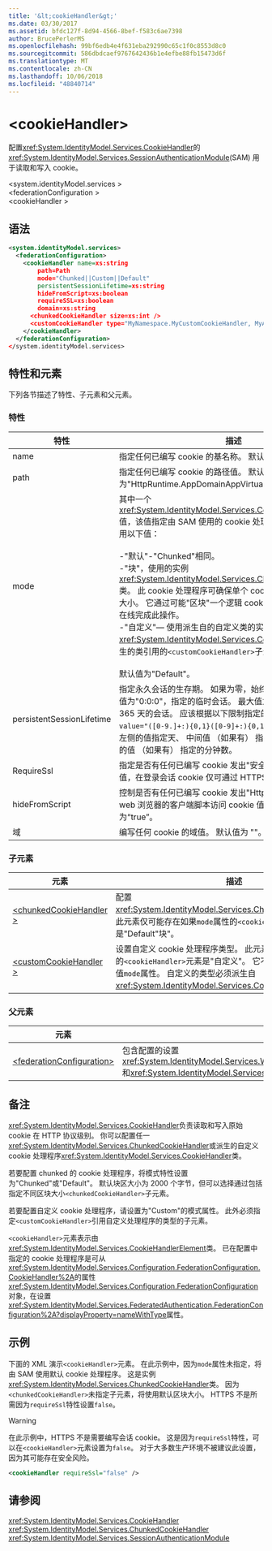```yaml
---
title: '&lt;cookieHandler&gt;'
ms.date: 03/30/2017
ms.assetid: bfdc127f-8d94-4566-8bef-f583c6ae7398
author: BrucePerlerMS
ms.openlocfilehash: 99bf6edb4e4f631eba292990c65c1f0c8553d8c0
ms.sourcegitcommit: 586dbdcaef9767642436b1e4efbe88fb15473d6f
ms.translationtype: MT
ms.contentlocale: zh-CN
ms.lasthandoff: 10/06/2018
ms.locfileid: "48840714"
---
```

# <a name="ltcookiehandlergt"></a>&lt;cookieHandler&gt;
配置<xref:System.IdentityModel.Services.CookieHandler>的<xref:System.IdentityModel.Services.SessionAuthenticationModule>(SAM) 用于读取和写入 cookie。  
  
 \<system.identityModel.services >  
\<federationConfiguration >  
\<cookieHandler >  
  
## <a name="syntax"></a>语法  
  
```xml  
<system.identityModel.services>  
  <federationConfiguration>  
    <cookieHandler name=xs:string  
        path=Path  
        mode="Chunked||Custom||Default"  
        persistentSessionLifetime=xs:string  
        hideFromScript=xs:boolean  
        requireSSL=xs:boolean  
        domain=xs:string  
      <chunkedCookieHandler size=xs:int />  
      <customCookieHandler type="MyNamespace.MyCustomCookieHandler, MyAssembly" />  
    </cookieHandler>  
  </federationConfiguration>  
</system.identityModel.services>  
```  
  
## <a name="attributes-and-elements"></a>特性和元素  
 下列各节描述了特性、子元素和父元素。  
  
### <a name="attributes"></a>特性  
  
|特性|描述|  
|---------------|-----------------|  
|name|指定任何已编写 cookie 的基名称。 默认值为 FedAuth。|  
|path|指定任何已编写 cookie 的路径值。 默认值为"HttpRuntime.AppDomainAppVirtualPath"。|  
|mode|其中一个<xref:System.IdentityModel.Services.CookieHandlerMode>值，该值指定由 SAM 使用的 cookie 处理程序的类型。 可以使用以下值：<br /><br /> -"默认"-"Chunked"相同。<br />-"块"，使用的实例<xref:System.IdentityModel.Services.ChunkedCookieHandler>类。 此 cookie 处理程序可确保单个 cookie 不能超过集的最大大小。 它通过可能"区块"一个逻辑 cookie，为多个 cookie 上在线完成此操作。<br />-"自定义"— 使用派生自的自定义类的实例<xref:System.IdentityModel.Services.CookieHandler>。 在派生的类引用的`<customCookieHandler>`子元素。<br /><br /> 默认值为"Default"。|  
|persistentSessionLifetime|指定永久会话的生存期。 如果为零，始终使用瞬变会话。 默认值为"0:0:0"，指定的临时会话。 最大值为"365:0:0"，指定为 365 天的会话。 应该根据以下限制指定的值： `<xs:pattern value="([0-9.]+:){0,1}([0-9]+:){0,1}[0-9.]+" />`，其中最左侧的值指定天、 中间值 （如果有） 指定的小时数，而最右侧的值 （如果有） 指定的分钟数。|  
|RequireSsl|指定是否有任何已编写 cookie 发出"安全"标志。 如果设置此值，在登录会话 cookie 仅可通过 HTTPS。 默认值为“true”。|  
|hideFromScript|控制是否有任何已编写 cookie 发出"HttpOnly"标志。 某些 web 浏览器的客户端脚本访问 cookie 值遵循此标志。 默认值为“true”。|  
|域|编写任何 cookie 的域值。 默认值为 ""。|  
  
### <a name="child-elements"></a>子元素  
  
|元素|描述|  
|-------------|-----------------|  
|[\<chunkedCookieHandler >](../../../../../docs/framework/configure-apps/file-schema/windows-identity-foundation/chunkedcookiehandler.md)|配置<xref:System.IdentityModel.Services.ChunkedCookieHandler>。 此元素仅可能存在如果`mode`属性的`<cookieHandler>`元素是"Default"块"。|  
|[\<customCookieHandler >](../../../../../docs/framework/configure-apps/file-schema/windows-identity-foundation/customcookiehandler.md)|设置自定义 cookie 处理程序类型。 此元素必须存在如果`mode`属性的`<cookieHandler>`元素是"自定义"。 它不能同时存在的任何其他值`mode`属性。 自定义的类型必须派生自<xref:System.IdentityModel.Services.CookieHandler>类。|  
  
### <a name="parent-elements"></a>父元素  
  
|元素|描述|  
|-------------|-----------------|  
|[\<federationConfiguration>](../../../../../docs/framework/configure-apps/file-schema/windows-identity-foundation/federationconfiguration.md)|包含配置的设置<xref:System.IdentityModel.Services.WSFederationAuthenticationModule>(WSFAM) 和<xref:System.IdentityModel.Services.SessionAuthenticationModule>(SAM)。|  
  
## <a name="remarks"></a>备注  
 <xref:System.IdentityModel.Services.CookieHandler>负责读取和写入原始 cookie 在 HTTP 协议级别。 你可以配置任一<xref:System.IdentityModel.Services.ChunkedCookieHandler>或派生的自定义 cookie 处理程序<xref:System.IdentityModel.Services.CookieHandler>类。  
  
 若要配置 chunked 的 cookie 处理程序，将模式特性设置为"Chunked"或"Default"。 默认块区大小为 2000 个字节，但可以选择通过包括指定不同区块大小`<chunkedCookieHandler>`子元素。  
  
 若要配置自定义 cookie 处理程序，请设置为"Custom"的模式属性。 此外必须指定`<customCookieHandler>`引用自定义处理程序的类型的子元素。  
  
 `<cookieHandler>`元素表示由<xref:System.IdentityModel.Services.CookieHandlerElement>类。 已在配置中指定的 cookie 处理程序是可从<xref:System.IdentityModel.Services.Configuration.FederationConfiguration.CookieHandler%2A>的属性<xref:System.IdentityModel.Services.Configuration.FederationConfiguration>对象，在设置<xref:System.IdentityModel.Services.FederatedAuthentication.FederationConfiguration%2A?displayProperty=nameWithType>属性。  
  
## <a name="example"></a>示例  
 下面的 XML 演示`<cookieHandler>`元素。 在此示例中，因为`mode`属性未指定，将由 SAM 使用默认 cookie 处理程序。 这是实例<xref:System.IdentityModel.Services.ChunkedCookieHandler>类。 因为`<chunkedCookieHandler>`未指定子元素，将使用默认区块大小。 HTTPS 不是所需因为`requireSsl`特性设置`false`。  
  
> [!WARNING]
>  在此示例中，HTTPS 不是需要编写会话 cookie。 这是因为`requireSsl`特性，可以在`<cookieHandler>`元素设置为`false`。 对于大多数生产环境不被建议此设置，因为其可能存在安全风险。  
  
```xml  
<cookieHandler requireSsl="false" />  
```  
  
## <a name="see-also"></a>请参阅  
 <xref:System.IdentityModel.Services.CookieHandler>  
 <xref:System.IdentityModel.Services.ChunkedCookieHandler>  
 <xref:System.IdentityModel.Services.SessionAuthenticationModule>
